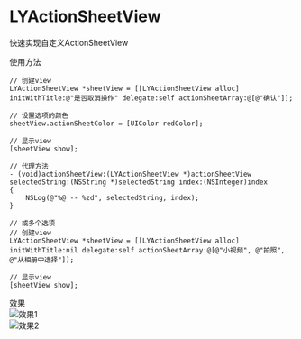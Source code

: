 # LYActionSheetView
快速实现自定义ActionSheetView

使用方法<br>

    // 创建view
    LYActionSheetView *sheetView = [[LYActionSheetView alloc] initWithTitle:@"是否取消操作" delegate:self actionSheetArray:@[@"确认"]];
    
    // 设置选项的颜色
    sheetView.actionSheetColor = [UIColor redColor];
    
    // 显示view
    [sheetView show];

    // 代理方法
    - (void)actionSheetView:(LYActionSheetView *)actionSheetView selectedString:(NSString *)selectedString index:(NSInteger)index
    {
        NSLog(@"%@ -- %zd", selectedString, index);
    }
    
    // 或多个选项
    // 创建view
    LYActionSheetView *sheetView = [[LYActionSheetView alloc] initWithTitle:nil delegate:self actionSheetArray:@[@"小视频", @"拍照", @"从相册中选择"]];
    
    // 显示view
    [sheetView show];

效果<br>
![效果1](https://github.com/HappyyardYang/LYActionSheetView/blob/master/LYActionSheetView/LYActionSheetView/Image/ActionSheetView2.gif)<br>
![效果2](https://github.com/HappyyardYang/LYActionSheetView/blob/master/LYActionSheetView/LYActionSheetView/Image/actionSheetView.gif)